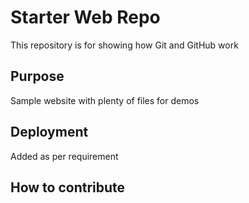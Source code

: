 # Starter Web Repo

This repository is for showing how Git and GitHub work

## Purpose

Sample website with plenty of files for demos

## Deployment

Added as per requirement

## How to contribute